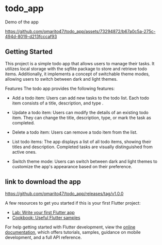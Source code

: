 # todo_app

Demo of the app


https://github.com/omarito47/todo_app/assets/73294872/b67a0c5a-275c-494d-8019-d213fcccaf93



## Getting Started

This project is a simple todo app that allows users to manage their tasks. It utilizes local storage with the sqflite package to store and retrieve todo items. Additionally, it implements a concept of switchable theme modes, allowing users to switch between dark and light themes.

Features
The todo app provides the following features:

- Add a todo item: Users can add new tasks to the todo list. Each todo item consists of a title, description, and type .

- Update a todo item: Users can modify the details of an existing todo item. They can change the title, description, type, or mark the task as completed.

- Delete a todo item: Users can remove a todo item from the list.

- List todo items: The app displays a list of all todo items, showing their titles and description. Completed tasks are visually distinguished from active ones.

- Switch theme mode: Users can switch between dark and light themes to customize the app's appearance based on their preference.

## link to download the app
https://github.com/omarito47/todo_app/releases/tag/v1.0.0


A few resources to get you started if this is your first Flutter project:

- [Lab: Write your first Flutter app](https://docs.flutter.dev/get-started/codelab)
- [Cookbook: Useful Flutter samples](https://docs.flutter.dev/cookbook)

For help getting started with Flutter development, view the
[online documentation](https://docs.flutter.dev/), which offers tutorials,
samples, guidance on mobile development, and a full API reference.
